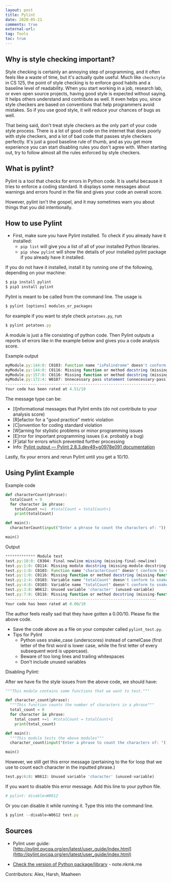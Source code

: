```yaml
---
layout: post
title: Pylint
date: 2020-05-21
comments: true
external-url:
tag: Tools
toc: true
---
```


<!-- markdownlint-disable MD004 MD009 MD014 MD024 MD031 MD040 -->

## Why is style checking important?

Style checking is certainly an annoying step of programming, and it often feels like a waste of time, but it's actually quite useful. Much like `checkstyle` in CS 125, the point of style checking is to enforce good habits and a baseline level of readability. When you start working in a job, research lab, or even open source projects, having good style is expected without saying. It helps others understand and contribute as well. It even helps you, since style checkers are based on conventions that help programmers avoid mistakes. So if you use good style, it will reduce your chances of bugs as well. 

That being said, don't treat style checkers as the only part of your code style process. There is a lot of good code on the internet that does poorly with style checkers, and a lot of bad code that passes style checkers perfectly. It's just a good baseline rule of thumb, and as you get more experience you can start disabling rules you don't agree with. When starting out, try to follow almost all the rules enforced by style checkers.

## What is pylint?

Pylint is a tool that checks for errors in Python code. It is useful because it tries to enforce a coding standard. It displays some messages about warnings and errors found in the file and gives your code an overall score.

However, pylint isn't the gospel, and it may sometimes warn you about things that you did intentionally.

## How to use Pylint

- First, make sure you have Pylint installed. To check if you already have it installed:
  - `pip list` will give you a list of all of your installed Python libraries.
  - `pip show pylint` will show the details of your installed pylint package if you already have it installed.

If you do not have it installed, install it by running one of the following, depending on your machine:

  ```js
  $ pip install pylint
  $ pip3 install pylint
  ```

Pylint is meant to be called from the command line. The usage is

  ```js
  $ pylint [options] modules_or_packages
  ```
  for example if you want to style check `potatoes.py`, run
  ```js
  $ pylint potatoes.py
  ```

A module is just a file consisting of python code. Then Pylint outputs a reports of errors like in the example below and gives you a code analysis score.

Example output

  ```js
  myModule.py:144:0: C0103: Function name "isPalindrome" doesn't conform to snake_case naming style (invalid-name)
  myModule.py:144:0: C0116: Missing function or method docstring (missing-function-docstring)
  myModule.py:157:0: C0116: Missing function or method docstring (missing-function-docstring)
  myModule.py:172:4: W0107: Unnecessary pass statement (unnecessary-pass)
  ------------------------------------------------------------------
  Your code has been rated at 4.51/10 
  ```

The message type can be:
- [I]nformational messages that Pylint emits (do not contribute to your analysis score)
- [R]efactor for a "good practice" metric violation
- [C]onvention for coding standard violation
- [W]arning for stylistic problems or minor programming issues
- [E]rror for important programming issues (i.e. probably a bug)
- [F]atal for errors which prevented further processing
- Info: [Pylint output — Pylint 2.8.3.dev49+g0978e091 documentation](http://pylint.pycqa.org/en/latest/user_guide/output.html#:~:text=the%20message%20type%20can%20be)

Lastly, fix your errors and rerun Pylint until you get a 10/10.

## Using Pylint Example

Example code

  ```python
  def characterCount(phrase):
    totalCount = 0
    for character in phrase:
      totalCount +=1  #totalCount = totalCount+1
      print(totalCount)

  def main():
    characterCount(input("Enter a phrase to count the characters of: "))

  main()
  ```

Output

  ```js
  ************* Module test
  test.py:10:0: C0304: Final newline missing (missing-final-newline)
  test.py:1:0: C0114: Missing module docstring (missing-module-docstring)
  test.py:1:0: C0103: Function name "characterCount" doesn't conform to snake_case naming style (invalid-name)
  test.py:1:0: C0116: Missing function or method docstring (missing-function-docstring)
  test.py:2:4: C0103: Variable name "totalCount" doesn't conform to snake_case naming style (invalid-name)
  test.py:4:8: C0103: Variable name "totalCount" doesn't conform to snake_case naming style (invalid-name)
  test.py:3:8: W0612: Unused variable 'character' (unused-variable)
  test.py:7:0: C0116: Missing function or method docstring (missing-function-docstring)
  ------------------------------------------------------------------
  Your code has been rated at 0.00/10
  ```
The author feels really sad that they have gotten a 0.00/10. Please fix the above code. 
<!-- changed from test.py because that's also the naming convention for testing files -->
  - Save the code above as a file on your computer called `pylint_test.py`.
- Tips for Pylint
  - Python uses snake_case (underscores) instead of camelCase (first letter of the first word is lower case, while the first letter of every subsequent word is uppercase).
  - Beware of too long lines and trailing whitespaces
  - Don't include unused variables

Disabling Pylint:

After we have fix the style issues from the above code, we should have:

  ```python
  """This module contains some functions that we want to test."""

  def character_count(phrase):
    """This function counts the number of characters in a phrase"""
    total_count = 0
    for character in phrase:
      total_count +=1  #totalCount = totalCount+1
      print(total_count)

  def main():
    """This module tests the above modules"""
    character_count(input("Enter a phrase to count the characters of: "))

  main()
  ```

However, we still get this error message (pertaining to the for loop that we use to count each character in the inputted phrase.)

  ```python
  test.py:6:8: W0612: Unused variable 'character' (unused-variable)
  ```

If you want to disable this error message. Add this line to your python file.

  ```python
  # pylint: disable=W0612
  ```

Or you can disable it while running it. Type this into the command line.

  ```js
  $ pylint --disable=W0612 test.py
  ```

## Sources

- Pylint user guide: [http://pylint.pycqa.org/en/latest/user_guide/index.html](http://pylint.pycqa.org/en/latest/user_guide/index.html)

- [Check the version of Python package/library](https://note.nkmk.me/en/python-package-version/) - note.nkmk.me

Contributors: Alex, Harsh, Maaheen
